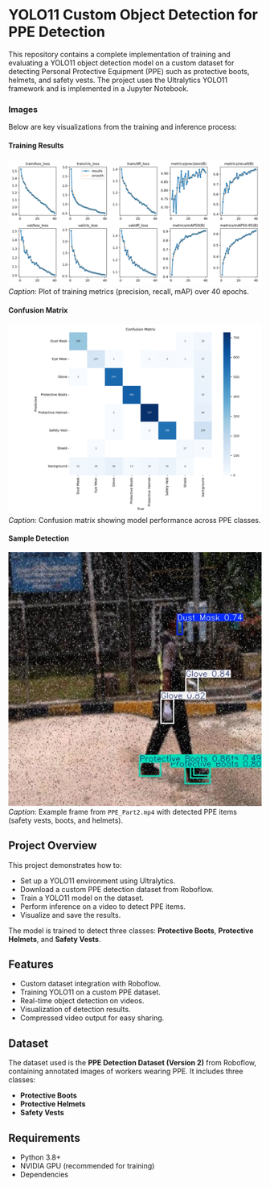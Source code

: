 # YOLO11 Custom Object Detection for PPE Detection

This repository contains a complete implementation of training and evaluating a YOLO11 object detection model on a custom dataset for detecting Personal Protective Equipment (PPE) such as protective boots, helmets, and safety vests. The project uses the Ultralytics YOLO11 framework and is implemented in a Jupyter Notebook.

### Images
Below are key visualizations from the training and inference process:

#### Training Results
![Training Metrics](images/results.png)
*Caption*: Plot of training metrics (precision, recall, mAP) over 40 epochs.

#### Confusion Matrix
![Confusion Matrix](images/confusion_matrix.png)
*Caption*: Confusion matrix showing model performance across PPE classes.

#### Sample Detection
![Sample Detection](images/detection.jpeg)
*Caption*: Example frame from `PPE_Part2.mp4` with detected PPE items (safety vests, boots, and helmets).

## Project Overview
This project demonstrates how to:
- Set up a YOLO11 environment using Ultralytics.
- Download a custom PPE detection dataset from Roboflow.
- Train a YOLO11 model on the dataset.
- Perform inference on a video to detect PPE items.
- Visualize and save the results.

The model is trained to detect three classes: **Protective Boots**, **Protective Helmets**, and **Safety Vests**.

## Features
- Custom dataset integration with Roboflow.
- Training YOLO11 on a custom PPE dataset.
- Real-time object detection on videos.
- Visualization of detection results.
- Compressed video output for easy sharing.


## Dataset
The dataset used is the **PPE Detection Dataset (Version 2)** from Roboflow, containing annotated images of workers wearing PPE. It includes three classes:

- **Protective Boots**
- **Protective Helmets**
- **Safety Vests**


## Requirements
- Python 3.8+
- NVIDIA GPU (recommended for training)
- Dependencies
